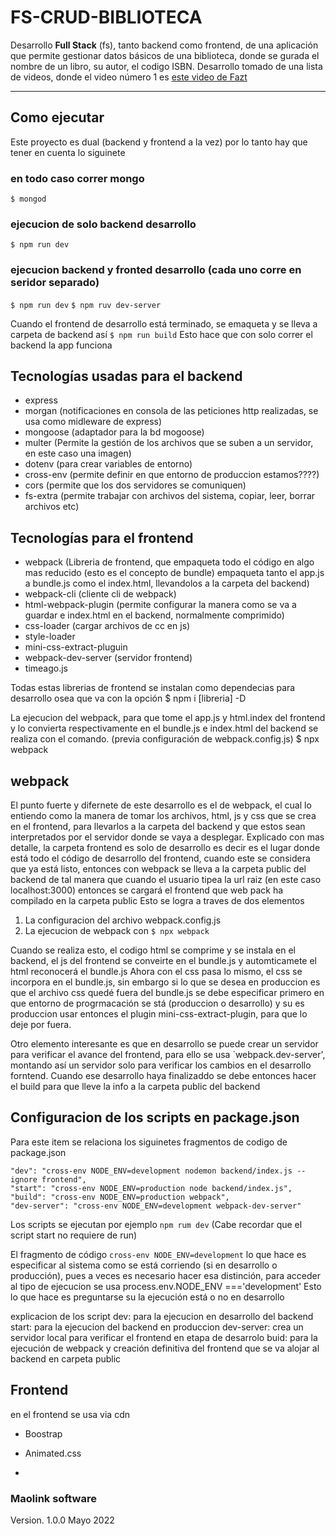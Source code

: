 # FS-CRUD-BIBLIOTECA
Desarrollo **Full Stack** (fs), tanto backend como frontend, de una aplicación que permite gestionar datos básicos de una biblioteca, donde se gurada el nombre de un libro, su autor, el codigo ISBN.
Desarrollo tomado de una lista de videos, donde el video número 1 es [este video de Fazt][video de fazt]
***

## Como ejecutar
Este proyecto es dual (backend y frontend a la vez) por lo tanto hay que tener en cuenta lo siguinete

### en todo caso correr mongo
`$ mongod`

### ejecucion de solo backend desarrollo
`$ npm run dev`

### ejecucion backend y fronted desarrollo (cada uno corre en seridor separado)
`$ npm run dev`
`$ npm ruv dev-server`

Cuando el frontend de desarrollo está terminado, se emaqueta y se lleva a carpeta de backend así
`$ npm run build`
Esto hace que con solo correr el backend la app funciona

## Tecnologías usadas para el backend
- express
- morgan (notificaciones en consola de las peticiones http realizadas, se usa como midleware de express)
- mongoose  (adaptador para la bd mogoose)
- multer (Permite la gestión de los archivos que se suben a un servidor, en este caso una imagen)
- dotenv (para crear variables de entorno)
- cross-env (permite definir en que entorno de produccion estamos????)
- cors (permite que los dos servidores se comuniquen)
- fs-extra (permite trabajar con archivos del sistema, copiar, leer, borrar archivos etc)

## Tecnologías para el frontend
- webpack (Libreria de frontend, que empaqueta todo el código en algo mas reducido (esto es el concepto de bundle) empaqueta tanto el app.js a bundle.js como el index.html, llevandolos a la carpeta del backend)
- webpack-cli (cliente cli de webpack)
- html-webpack-plugin (permite configurar la manera como se va a guardar e index.html en el backend, normalmente comprimido)
- css-loader (cargar archivos de cc en js)
- style-loader
- mini-css-extract-pluguin
- webpack-dev-server  (servidor frontend)
- timeago.js

Todas estas librerias de frontend se instalan como dependecias para desarrollo osea que va con la opción
$ npm i [libreria] -D

La ejecucion del webpack, para que tome el app.js y html.index del frontend y lo convierta respectivamente
en el bundle.js e index.html del backend se realiza con el comando. (previa configuración de webpack.config.js)
$ npx webpack


## webpack
El punto fuerte y difernete de este desarrollo es el de webpack, el cual lo entiendo como la manera de tomar los archivos, html, js y css que se crea en el frontend, para llevarlos a la carpeta del backend y que estos sean interpretados por el servidor donde se vaya a desplegar. Explicado con mas detalle, la carpeta frontend es solo de desarrollo es decir es el lugar donde está todo el código de desarrollo del frontend, cuando este se considera que ya está listo, entonces con webpack se lleva a la carpeta public del backend de tal manera que cuando el usuario tipea la url raiz (en este caso localhost:3000) entonces se cargará el frontend que web pack ha compilado en la carpeta public
Esto se logra a traves de dos elementos
1. La configuracion del archivo webpack.config.js
2. La ejecucion de webpack con `$ npx webpack`

Cuando se realiza esto, el codigo html se comprime y se instala en el backend, el js del frontend se conveirte en el bundle.js y automticamete el html reconocerá el bundle.js
Ahora con el css pasa lo mismo, el css se incorpora en el bundle.js, sin embargo si lo que se desea en produccion es que el archivo css quedé fuera del bundle.js se debe especificar primero en que entorno de progrmacación se stá (produccion o desarrollo) y su es produccion usar entonces el plugin mini-css-extract-plugin, para que lo deje por fuera.

Otro elemento interesante es que en desarrollo se puede crear un servidor para verificar el avance del frontend, para ello se usa `webpack.dev-server', montando así un servidor solo para verificar los cambios en el desarrollo forntend. Cuando ese desarrollo haya finalizaddo se debe entonces hacer el build para que lleve la info a la carpeta public del backend

## Configuracion de los scripts en package.json
Para este item se relaciona los siguinetes fragmentos de codigo de package.json
```
"dev": "cross-env NODE_ENV=development nodemon backend/index.js --ignore frontend",
"start": "cross-env NODE_ENV=production node backend/index.js",
"build": "cross-env NODE_ENV=production webpack",
"dev-server": "cross-env NODE_ENV=development webpack-dev-server"
```

Los scripts se ejecutan por ejemplo
`npm rum dev`
(Cabe recordar que el script start no requiere de run)

El fragmento de código `cross-env NODE_ENV=development` lo que hace es especificar al sistema como se está corriendo (si en desarrollo  o producción), pues a veces es necesario hacer esa distinción, para acceder al tipo de ejecucion se usa 
 process.env.NODE_ENV ==='development'
 Esto lo que hace es preguntarse su la ejecución está o no en desarrollo

explicacion de los script
dev: para la ejecucion en desarrollo del backend
start: para la ejecucion del backend en produccion
dev-server: crea un servidor local para verificar el frontend en etapa de desarrolo
buid: para la ejecución de webpack y creación definitiva del frontend que se va alojar al backend en carpeta public


## Frontend
en el frontend se usa via cdn
- Boostrap
- Animated.css







-
### Maolink software
Version. 1.0.0
Mayo 2022



[video de fazt]:<https://www.youtube.com/watch?v=Fs1G1BcP4BI&list=PLo5lAe9kQrwq7n_REwpZdfggPCBW2ggnh&index=1>